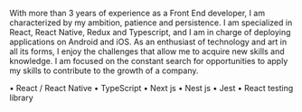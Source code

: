 With more than 3 years of experience as a Front End developer, I am characterized by my ambition, patience and persistence. I am specialized in React, React Native, Redux and Typescript, and I am in charge of deploying applications on Android and iOS. As an enthusiast of technology and art in all its forms, I enjoy the challenges that allow me to acquire new skills and knowledge. I am focused on the constant search for opportunities to apply my skills to contribute to the growth of a company.

• React / React Native • TypeScript • Next js • Nest js
• Jest • React testing library
